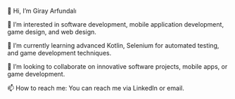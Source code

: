 👋 Hi, I’m Giray Arfundalı

👀 I’m interested in software development, mobile application development, game design, and web design.

🌱 I’m currently learning advanced Kotlin, Selenium for automated testing, and game development techniques.

💞️ I’m looking to collaborate on innovative software projects, mobile apps, or game development.

📫 How to reach me: You can reach me via LinkedIn or email.


<!---
GirayArfundali/GirayArfundali is a ✨ special ✨ repository because its `README.md` (this file) appears on your GitHub profile.
You can click the Preview link to take a look at your changes.
--->
